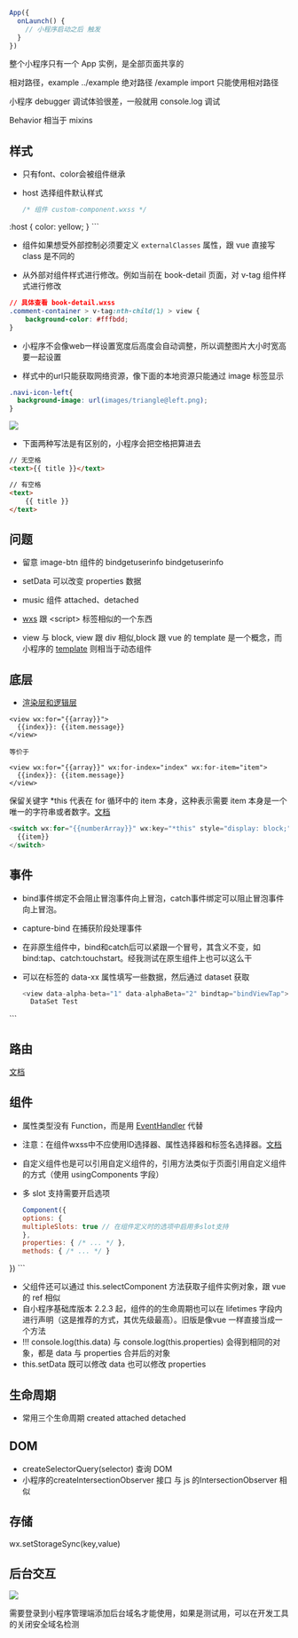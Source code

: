 ```js
App({
  onLaunch() {
    // 小程序启动之后 触发
  }
})
```

整个小程序只有一个 App 实例，是全部页面共享的


相对路径，example  ../example
绝对路径 /example
import 只能使用相对路径

小程序 debugger 调试体验很差，一般就用 console.log 调试

Behavior 相当于 mixins

## 样式
- 只有font、color会被组件继承
- host 选择组件默认样式

	```js
	/* 组件 custom-component.wxss */
:host {
	  color: yellow;
}
	```
- 组件如果想受外部控制必须要定义 `externalClasses` 属性，跟 vue 直接写 class 是不同的

- 从外部对组件样式进行修改。例如当前在 book-detail 页面，对 v-tag 组件样式进行修改

```css
// 具体查看 book-detail.wxss
.comment-container > v-tag:nth-child(1) > view {
	background-color: #fffbdd;
}
```

- 小程序不会像web一样设置宽度后高度会自动调整，所以调整图片大小时宽高要一起设置

- 样式中的url只能获取网络资源，像下面的本地资源只能通过 image 标签显示

```css
.navi-icon-left{
  background-image: url(images/triangle@left.png);
}
```
![](https://ws4.sinaimg.cn/large/006tNc79gy1g273o48ksnj30nz053q3s.jpg)

- 下面两种写法是有区别的，小程序会把空格把算进去

```html
// 无空格
<text>{{ title }}</text>

// 有空格
<text>
	{{ title }}
</text>
```

## 问题
- 留意 image-btn 组件的 bindgetuserinfo bindgetuserinfo
- setData 可以改变 properties 数据
- music 组件 attached、detached
- [wxs](https://developers.weixin.qq.com/miniprogram/dev/framework/view/wxs/01wxs-module.html) 跟 \<script> 标签相似的一个东西


- view 与 block, view 跟 div 相似,block 跟 vue 的 template 是一个概念，而小程序的 [template](https://developers.weixin.qq.com/miniprogram/dev/framework/view/wxml/template.html) 则相当于动态组件

## 底层
- [渲染层和逻辑层](https://developers.weixin.qq.com/miniprogram/dev/quickstart/basic/framework.html#%E6%B8%B2%E6%9F%93%E5%B1%82%E5%92%8C%E9%80%BB%E8%BE%91%E5%B1%82)


```
<view wx:for="{{array}}">
  {{index}}: {{item.message}}
</view>

等价于

<view wx:for="{{array}}" wx:for-index="index" wx:for-item="item">
  {{index}}: {{item.message}}
</view>
```


保留关键字 *this 代表在 for 循环中的 item 本身，这种表示需要 item 本身是一个唯一的字符串或者数字。[文档](https://developers.weixin.qq.com/miniprogram/dev/framework/view/wxml/list.html)

```js
<switch wx:for="{{numberArray}}" wx:key="*this" style="display: block;">
  {{item}}
</switch>
```

## 事件
- bind事件绑定不会阻止冒泡事件向上冒泡，catch事件绑定可以阻止冒泡事件向上冒泡。
- capture-bind 在捕获阶段处理事件
- 在非原生组件中，bind和catch后可以紧跟一个冒号，其含义不变，如bind:tap、catch:touchstart。经我测试在原生组件上也可以这么干
- 可以在标签的 data-xx 属性填写一些数据，然后通过 dataset 获取
	
	```js
	<view data-alpha-beta="1" data-alphaBeta="2" bindtap="bindViewTap">
	  DataSet Test
</view>
	```


## 路由
[文档](https://developers.weixin.qq.com/miniprogram/dev/framework/app-service/route.html)

## 组件
- 属性类型没有 Function，而是用 [EventHandler](https://developers.weixin.qq.com/miniprogram/dev/framework/view/component.html) 代替
- 注意：在组件wxss中不应使用ID选择器、属性选择器和标签名选择器。[文档](https://developers.weixin.qq.com/miniprogram/dev/framework/custom-component/)
- 自定义组件也是可以引用自定义组件的，引用方法类似于页面引用自定义组件的方式（使用 usingComponents 字段）
- 多 slot 支持需要开启选项

	```js
	Component({
  options: {
    multipleSlots: true // 在组件定义时的选项中启用多slot支持
  },
  properties: { /* ... */ },
  methods: { /* ... */ }
})
	```
- 父组件还可以通过 this.selectComponent 方法获取子组件实例对象，跟 vue 的 ref 相似
- 自小程序基础库版本 2.2.3 起，组件的的生命周期也可以在 lifetimes 字段内进行声明（这是推荐的方式，其优先级最高）。旧版是像vue 一样直接当成一个方法
- !!! console.log(this.data) 与 console.log(this.properties) 会得到相同的对象，都是 data 与 properties 合并后的对象
- this.setData 既可以修改 data 也可以修改 properties

## 生命周期
- 常用三个生命周期 created attached detached



## DOM
- createSelectorQuery(selector) 查询 DOM
- 小程序的createIntersectionObserver 接口 与 js 的IntersectionObserver 相似

## 存储
wx.setStorageSync(key,value)

## 后台交互 
![](https://ws3.sinaimg.cn/large/006tNc79gy1g24ftw0fh7j30yr0ozgq1.jpg)

需要登录到小程序管理端添加后台域名才能使用，如果是测试用，可以在开发工具的关闭安全域名检测